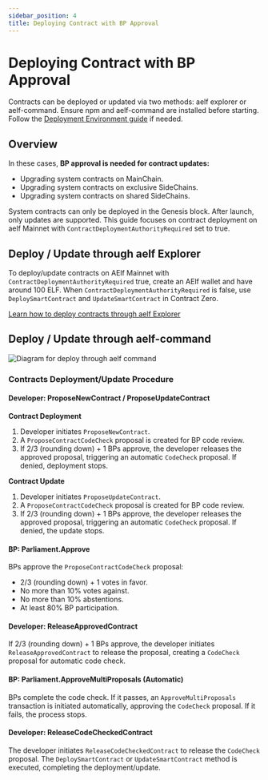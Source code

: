 ```yaml
---
sidebar_position: 4
title: Deploying Contract with BP Approval
---
```


# Deploying Contract with BP Approval

Contracts can be deployed or updated via two methods: aelf explorer or aelf-command. Ensure npm and aelf-command are installed before starting. Follow the [Deployment Environment guide](/tools/smart-contract-templates/development-environment) if needed.

## Overview

In these cases, **BP approval is needed for contract updates:**

- Upgrading system contracts on MainChain.
- Upgrading system contracts on exclusive SideChains.
- Upgrading system contracts on shared SideChains.

System contracts can only be deployed in the Genesis block. After launch, only updates are supported. This guide focuses on contract deployment on aelf Mainnet with `ContractDeploymentAuthorityRequired` set to true.

## Deploy / Update through aelf Explorer

To deploy/update contracts on AElf Mainnet with `ContractDeploymentAuthorityRequired` true, create an AElf wallet and have around 100 ELF. When `ContractDeploymentAuthorityRequired` is false, use `DeploySmartContract` and `UpdateSmartContract` in Contract Zero.

[Learn how to deploy contracts through aelf Explorer](#)

## Deploy / Update through aelf-command

![Diagram for deploy through aelf command](/img/BP-approval-required.png)

### Contracts Deployment/Update Procedure

#### Developer: ProposeNewContract / ProposeUpdateContract

**Contract Deployment**

1. Developer initiates `ProposeNewContract`.
2. A `ProposeContractCodeCheck` proposal is created for BP code review.
3. If 2/3 (rounding down) + 1 BPs approve, the developer releases the approved proposal, triggering an automatic `CodeCheck` proposal. If denied, deployment stops.

**Contract Update**

1. Developer initiates `ProposeUpdateContract`.
2. A `ProposeContractCodeCheck` proposal is created for BP code review.
3. If 2/3 (rounding down) + 1 BPs approve, the developer releases the approved proposal, triggering an automatic `CodeCheck` proposal. If denied, the update stops.

#### BP: Parliament.Approve

BPs approve the `ProposeContractCodeCheck` proposal:

- 2/3 (rounding down) + 1 votes in favor.
- No more than 10% votes against.
- No more than 10% abstentions.
- At least 80% BP participation.

#### Developer: ReleaseApprovedContract

If 2/3 (rounding down) + 1 BPs approve, the developer initiates `ReleaseApprovedContract` to release the proposal, creating a `CodeCheck` proposal for automatic code check.

#### BP: Parliament.ApproveMultiProposals (Automatic)

BPs complete the code check. If it passes, an `ApproveMultiProposals` transaction is initiated automatically, approving the `CodeCheck` proposal. If it fails, the process stops.

#### Developer: ReleaseCodeCheckedContract

The developer initiates `ReleaseCodeCheckedContract` to release the `CodeCheck` proposal. The `DeploySmartContract` or `UpdateSmartContract` method is executed, completing the deployment/update.
